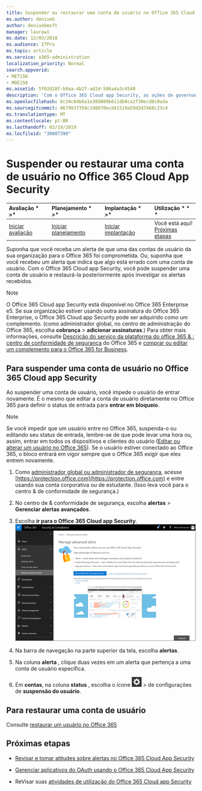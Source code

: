 ```yaml
---
title: Suspender ou restaurar uma conta de usuário no Office 365 Cloud App Security
ms.author: deniseb
author: denisebmsft
manager: laurawi
ms.date: 12/03/2018
ms.audience: ITPro
ms.topic: article
ms.service: o365-administration
localization_priority: Normal
search.appverid:
- MET150
- MOE150
ms.assetid: 5f02d20f-b9aa-4b2f-ad2d-506a4a3c4540
description: 'Com o Office 365 Cloud app Security, as ações de governança que você pode executar são suspender ou cancelar a suspensão de uma conta de usuário. '
ms.openlocfilehash: 6c34c04b6a1e389809b611db0ca2f30ecd8c0ada
ms.sourcegitcommit: 8679937354c1d8870ecd41519a59d2d7468c23c4
ms.translationtype: MT
ms.contentlocale: pt-BR
ms.lasthandoff: 02/19/2019
ms.locfileid: "30087390"
---
```

# <a name="suspend-or-restore-a-user-account-in-office-365-cloud-app-security"></a>Suspender ou restaurar uma conta de usuário no Office 365 Cloud App Security

|Avaliação * *\>**|Planejamento * *\>**|Implantação * *\>**|Utilização * * *|
|:-----|:-----|:-----|:-----|
|[Iniciar avaliação](office-365-cas-overview.md) <br/> |[Iniciar planejamento](get-ready-for-office-365-cas.md) <br/> |[Iniciar implantação](turn-on-office-365-cas.md) <br/> |Você está aqui!  <br/> [Próximas etapas](suspend-or-restore-an-account-in-ocas.md#nextsteps) <br/> |
   
Suponha que você receba um alerta de que uma das contas de usuário da sua organização para o Office 365 foi comprometida. Ou, suponha que você recebeu um alerta que indica que algo está errado com uma conta de usuário. Com o Office 365 Cloud app Security, você pode suspender uma conta de usuário e restaurá-la posteriormente após investigar os alertas recebidos.
  
> [!NOTE]
> O Office 365 Cloud app Security está disponível no Office 365 Enterprise e5. Se sua organização estiver usando outra assinatura do Office 365 Enterprise, o Office 365 Cloud app Security pode ser adquirido como um complemento. (como administrador global, no centro de administração do Office 365, escolha **cobrança** \> **adicionar assinaturas**.) Para obter mais informações, consulte [Descrição do serviço da plataforma do office 365 &amp; : centro de conformidade de segurança](https://technet.microsoft.com/en-us/library/dn933793.aspx) do Office 365 e [comprar ou editar um complemento para o Office 365 for Business](https://support.office.com/article/4e7b57d6-b93b-457d-aecd-0ea58bff07a6). 
  
## <a name="to-suspend-a-user-account-in-office-365-cloud-app-security"></a>Para suspender uma conta de usuário no Office 365 Cloud app Security

Ao suspender uma conta de usuário, você impede o usuário de entrar novamente. É o mesmo que editar a conta de usuário diretamente no Office 365 para definir o status de entrada para **entrar em bloqueio**.
  
> [!NOTE]
> Se você impedir que um usuário entre no Office 365, suspenda-o ou editando seu status de entrada, lembre-se de que pode levar uma hora ou, assim, entrar em todos os dispositivos e clientes do usuário ([Editar ou alterar um usuário no Office 365](https://support.office.com/article/42BB3F17-8F9D-4182-B434-5F1C8024E614#SingleUserPreview)). Se o usuário estiver conectado ao Office 365, o bloco entrará em vigor sempre que o Office 365 exigir que eles entrem novamente. 
  
1. Como [administrador global ou administrador de segurança](permissions-in-the-security-and-compliance-center.md), acesse [https://protection.office.com](https://protection.office.com) e entre usando sua conta corporativa ou de estudante. (Isso leva você para o centro &amp; de conformidade de segurança.) 
    
2. No centro de &amp; conformidade de segurança, escolha **alertas** \> **Gerenciar alertas avançados**.
    
3. Escolha **ir para o Office 365 Cloud app Security**.<br>![No centro de &amp; conformidade de segurança, escolha Gerenciar alertas avançados para acessar o Office 365 Cloud app Security](media/958632d4-03e3-4ade-8e22-d5509db6fca7.png)<br>
  
4. Na barra de navegação na parte superior da tela, escolha **alertas**.
    
5. Na coluna **alerta** , clique duas vezes em um alerta que pertença a uma conta de usuário específica. 
    
6. Em **contas**, na coluna **status** , escolha o ícone ![](media/e01b75cc-b28f-4b83-8f86-b1b13dc27ab2.png) \> de configurações de **suspensão do usuário**.
    
## <a name="to-restore-a-user-account"></a>Para restaurar uma conta de usuário

Consulte [restaurar um usuário no Office 365](https://support.office.com/article/2c261e42-5dd1-48b0-845f-2a016d29cfc1)
  
## <a name="next-steps"></a>Próximas etapas

- [Revisar e tomar atitudes sobre alertas no Office 365 Cloud App Security](review-office-365-cas-alerts.md)
    
- [Gerenciar aplicativos do OAuth usando o Office 365 Cloud App Security](manage-app-permissions-in-ocas.md)
    
- ReVisar suas [atividades de utilização do Office 365 Cloud app Security](utilization-activities-for-ocas.md)
    


